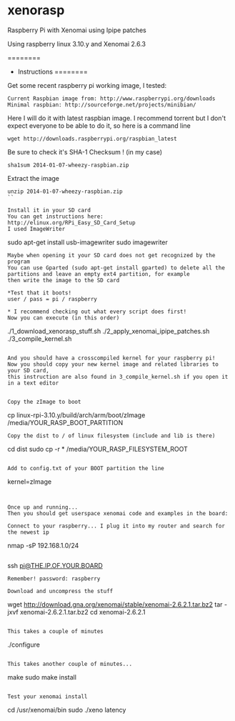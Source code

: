 xenorasp
========

Raspberry Pi with Xenomai using Ipipe patches

Using raspberry linux 3.10.y and Xenomai 2.6.3


========
* Instructions
========

Get some recent raspberry pi working image, I tested:
```
Current Raspbian image from: http://www.raspberrypi.org/downloads
Minimal raspbian: http://sourceforge.net/projects/minibian/
```

Here I will do it with latest raspbian image.
I recommend torrent but I don't expect everyone to be able to do it, so here is a command line
```
wget http://downloads.raspberrypi.org/raspbian_latest
```

Be sure to check it's SHA-1 Checksum ! (in my case)
```
sha1sum 2014-01-07-wheezy-raspbian.zip
```

Extract the image
```
unzip 2014-01-07-wheezy-raspbian.zip
``

Install it in your SD card
You can get instructions here: http://elinux.org/RPi_Easy_SD_Card_Setup
I used ImageWriter
```
sudo apt-get install usb-imagewriter
sudo imagewriter
```
Maybe when opening it your SD card does not get recognized by the program
You can use Gparted (sudo apt-get install gparted) to delete all the partitions and leave an empty ext4 partition, for example
then write the image to the SD card

*Test that it boots!
user / pass = pi / raspberry

* I recommend checking out what every script does first!
Now you can execute (in this order)
```
./1_download_xenorasp_stuff.sh
./2_apply_xenomai_ipipe_patches.sh
./3_compile_kernel.sh
```

And you should have a crosscompiled kernel for your raspberry pi!
Now you should copy your new kernel image and related libraries to your SD card,
this instruction are also found in 3_compile_kernel.sh if you open it in a text editor


Copy the zImage to boot
```
cp linux-rpi-3.10.y/build/arch/arm/boot/zImage /media/YOUR_RASP_BOOT_PARTITION
```
Copy the dist to / of linux filesystem (include and lib is there)
```
cd dist
sudo cp -r * /media/YOUR_RASP_FILESYSTEM_ROOT 
```

Add to config.txt of your BOOT partition the line
```
kernel=zImage
```


Once up and running...
Then you should get userspace xenomai code and examples in the board:

Connect to your raspberry... I plug it into my router and search for the newest ip
```
nmap -sP 192.168.1.0/24
```
```
ssh pi@THE.IP.OF.YOUR.BOARD
```
Remember! password: raspberry

Download and uncompress the stuff
```
wget http://download.gna.org/xenomai/stable/xenomai-2.6.2.1.tar.bz2
tar -jxvf xenomai-2.6.2.1.tar.bz2
cd xenomai-2.6.2.1
```

This takes a couple of minutes
```
./configure
```

This takes another couple of minutes...
```
make
sudo make install
```

Test your xenomai install
```
cd /usr/xenomai/bin
sudo ./xeno latency
```


